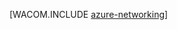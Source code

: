 <properties linkid="manage-fundamentals-networking" urlDisplayName="Networking" pageTitle="Networking (Windows) - Azure fundamentals" metaKeywords="Azure virtual network, Azure connect, Azure 流量管理器" description="An introduction in Azure networking." metaCanonical="http://www.windowsazure.com/en-us/develop/net/fundamentals/networking/" services="virtual-machines,virtual-network" documentationCenter="" title="" authors="" solutions="" manager="" editor="" />




[WACOM.INCLUDE [azure-networking](../includes/azure-networking.md)]

